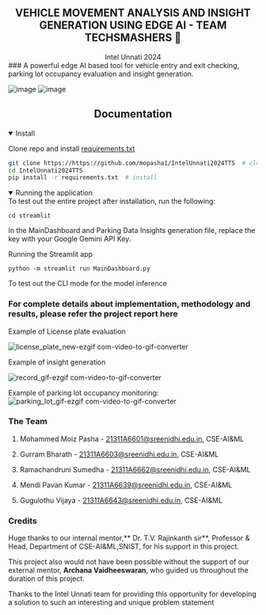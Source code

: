 ## <div align="center">VEHICLE MOVEMENT ANALYSIS AND INSIGHT GENERATION USING EDGE AI - TEAM TECHSMASHERS  🚀</div>

<div align="center">Intel Unnati 2024 </div>
### A powerful edge AI based tool for vehicle entry and exit checking, parking lot occupancy evaluation and insight generation. 

![image](https://github.com/user-attachments/assets/4c3fa299-8db7-4706-8b4b-429a6b221426)
![image](https://github.com/user-attachments/assets/810c71cd-e310-435e-aade-255dff3c8bc9)

## <div align="center">Documentation</div>
<details open>
<summary>Install</summary>

Clone repo and install [requirements.txt](https://github.com/mopasha1/IntelUnnati2024TTS/blob/main/requirements.txt) 

```bash
git clone https://https://github.com/mopasha1/IntelUnnati2024TTS  # clone
cd IntelUnnati2024TTS
pip install -r requirements.txt  # install
```
</details>

  
<details open>
<summary>Running the application</summary>
To test out the entire project after installation, run the following:
 
```
cd streamlit
```
In the MainDashboard and Parking Data Insights generation file, replace the key with your Google Gemini API Key.

Running the Streamlit app
```
python -m streamlit run MainDashboard.py
```
To test out the CLI mode for the model inference
</details>


### For complete details about implementation, methodology and results, please refer the project report here


Example of License plate evaluation

![license_plate_new-ezgif com-video-to-gif-converter](https://github.com/user-attachments/assets/ea30c052-ee6c-44ca-80d1-deb7fa5d5011)

Example of insight generation

![record_gif-ezgif com-video-to-gif-converter](https://github.com/user-attachments/assets/510720a5-94f3-4d45-8738-f3e00f5e322e)

Example of parking lot occupancy monitoring:
![parking_lot_gif-ezgif com-video-to-gif-converter](https://github.com/user-attachments/assets/f973a823-1929-4f82-818c-227c56b39307)

### The Team

1. Mohammed Moiz Pasha - [21311A6601@sreenidhi.edu.in](mailto:21311A6601@sreenidhi.edu.in), CSE-AI&ML

2. Gurram Bharath - [21311A6603@sreenidhi.edu.in](mailto:21311A6603@sreenidhi.edu.in), CSE-AI&ML

3. Ramachandruni Sumedha - [21311A6662@sreenidhi.edu.in](mailto:21311A6662@sreenidhi.edu.in), CSE-AI&ML

4. Mendi Pavan Kumar - [21311A6639@sreenidhi.edu.in](mailto:21311A6639@sreenidhi.edu.in), CSE-AI&ML

5. Gugulothu Vijaya - [21311A6643@sreenidhi.edu.in](mailto:21311A6643@sreenidhi.edu.in), CSE-AI&ML

### Credits 
Huge thanks to our internal mentor,** Dr. T.V. Rajinkanth sir**, Professor & Head, Department of CSE-AI&ML,SNIST, for his support in this project.

This project also would not have been possible without the support of our external mentor, **Archana Vaidheeswaran**, who guided us throughout the duration of this project. 

Thanks to the Intel Unnati team for providing this opportunity for developing a solution to such an interesting and unique problem statement
